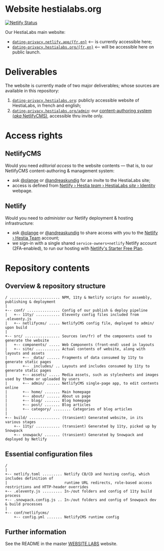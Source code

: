 # Website hestialabs.org

[![Netlify Status](https://api.netlify.com/api/v1/badges/de7a1d71-9b54-4c6c-b2f6-1fa6341804af/deploy-status)](https://app.netlify.com/sites/hestialabs/deploys)

Our HestiaLabs main website:

* [`dating-privacy.netlify.app/{fr,en}`](https://hestialabs.netlify.app/en/) ⟵ is currently accessible here;
* [`dating-privacy.hestialabs.org/{fr,en}`](https://dating-privacy.hestialabs.org/en/) ⟵ will be accessible here on public launch.

# Deliverables

The website is currently made of two major deliverables; whose sources are available in this repository:

1. [`dating-privacy.hestialabs.org`](dating-privacy.hestialabs.org): publicly accessible website of HestiaLabs, in french and english;
2. [`dating-privacy.hestialabs.org/admin`](https://dating-privacy.hestialabs.org/admin/): our [content-authoring system (_aka_ NetlifyCMS)](https://www.netlifycms.org), accessible thru invite only.

# Access rights

## NetlifyCMS

Would you need _editorial access_ to the website contents — that is, to our NetlifyCMS content-authoring & management system:

* ask [@olange](https://github.com/olange) or [@andreaskundig](https://github.com/andreaskundig) for an invite to the HestiaLabs site;
* access is defined from [Netlify › Hestia _team_ › HestiaLabs _site_ › Identity](https://app.netlify.com/sites/hestialabs/identity) webpage.

## Netlify

Would you need to _administer_ our Netlify deployment & hosting infrastructure:

* ask [@olange](https://github.com/olange) or [@andreaskundig](https://github.com/andreaskundig) to share access with you to the [Netlify › Hestia Team](https://app.netlify.com/teams/hestia/overview) account;
* we sign-in with a single shared `service-owners+netlify` Netlify account (2FA-enabled), to run our hosting with [Netlify's Starter Free Plan](https://www.netlify.com/pricing).

# Repository contents

## Overview & repository structure

```ascii
/ ....................... NPM, 11ty & Netlify scripts for assembly, publishing & deployment
|
+-- conf/ ............... Config of our publish & deploy pipeline
|   +-- 11ty/ ........... Eleventy config files included from .eleventy.js
|   +-- netlifycms/ ..... NetlifyCMS config file, deployed to admin/ upon build
|
+-- src/ ................ Sources (en/fr) of the components used to generate the website
|   +-- components/ ..... Web Components (front-end) used in layouts
|   +-- site/ ........... Actual contents of website, along with layouts and assets
|       +-- _data/ ...... Fragments of data consumed by 11ty to generate static pages
|       +-- _includes/ .. Layouts and includes consumed by 11ty to generate static pages
|       +-- assets/ ..... Media assets, such as stylesheets and images used by theme or uploaded by users
|       +-- admin/ ...... NetlifyCMS single-page app, to edit contents online
|       +-- home/ ....... Main homepage
|       +-- about/ ...... About us page
|       +-- blog/ ....... Blog homepage
|       +-- post/ ....... Blog articles
|       +-- category/ ........ Categories of blog articles
|
+-- build/ .............. (transient) Generated website, in its various stages
    +-- 11ty/ ........... (transient) Generated by 11ty, picked up by Snowpack
    +-- snowpack/ ....... (transient) Generated by Snowpack and deployed by Netlify
```

## Essential configuration files

```ascii
/ 
|
+-- netlify.toml ......... Netlify CB/CD and hosting config, which includes definition of
|                          runtime URL redirects, role-based access restrictions and HTTP-header overrides
+-- .eleventy.js ......... In-/out folders and config of 11ty build process
+-- .snowpack.config.js .. In-/out folders and config of Snowpack dev & build processes
|
+-- conf/netlifycms/
    +-- config.yml ....... NetlifyCMS runtime config
```

## Further information

See the README in the master [WEBSITE.LABS](https://github.com/hestiaAI/website.labs) website.